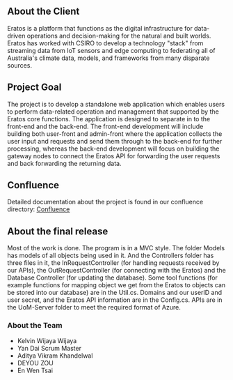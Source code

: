 <h2>About the Client</h2>

Eratos is a platform that functions as the digital infrastructure for data-driven operations and decision-making for the natural and built worlds. Eratos has worked with CSIRO to develop a technology "stack" from streaming data from IoT sensors and edge computing to federating all of Australia's climate data, models, and frameworks from many disparate sources.

<h2>Project Goal</h2>

The project is to develop a standalone web application which enables users to perform data-related operation and management that supported by the Eratos core functions. The application is designed to separate in to the front-end and the back-end. The front-end development will include building both user-front and admin-front where the application collects the user input and requests and send them through to the back-end for further processing, whereas the back-end development will focus on building the gateway nodes to connect the Eratos API for forwarding the user requests and back forwarding the returning data.

<h2>Confluence</h2>
Detailed documentation about the project is found in our confluence directory:
<a href="https://confluence.cis.unimelb.edu.au:8443/display/COMP900822021SM1ER/Project+Background">Confluence</a>

<h2>About the final release</h2>
Most of the work is done. The program is in a MVC style. The folder Models has models of all objects being used in it. And the Controllers folder has three files in it, the InRequestController (for handling requests received by our APIs), the OutRequestController (for connecting with the Eratos) and the Database Controller (for updating the database). Some tool functions (for example functions for mapping object we get from the Eratos to objects can be stored into our database) are in the Util.cs. Domains and our userID and user secret, and the Eratos API information are in the Config.cs. APIs are in the UoM-Server folder to meet the required format of Azure.

<h3>About the Team</h3>
<ul>
  <li>Kelvin Wijaya Wijaya</li>
  <li>Yan Dai Scrum Master</li>
  <li>Aditya Vikram Khandelwal</li>
  <li>DEYOU ZOU</li>
  <li>En Wen Tsai</li>
</ul>

